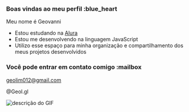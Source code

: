 ### Boas vindas ao meu perfil :blue_heart

Meu nome é Geovanni

- Estou estudando na [Alura](https://www.alura.com.br)
- Estou me desenvolvendo na linguagem JavaScript
- Utilizo esse espaço para minha organização e compartilhamento dos meus projetos desenvolvidos

### Você pode entrar em contato comigo :mailbox

geolim012@gmail.com

@Geol.gl

![descrição do GIF](https://media1.tenor.com/m/cTUIoT8MBCYAAAAC/joker.gif)
